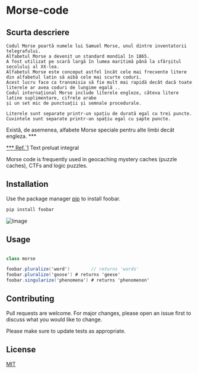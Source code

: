 # Morse-code

## Scurta descriere

    Codul Morse poartă numele lui Samuel Morse, unul dintre inventatorii telegrafului.
    Alfabetul Morse a devenit un standard mondial în 1865.
    A fost utilizat pe scară largă în lumea maritimă până la sfârșitul secolului al XX-lea.
    Alfabetul Morse este conceput astfel încât cele mai frecvente litere din alfabetul latin să aibă cele mai scurte coduri.
    Acest lucru face ca transmisia să fie mult mai rapidă decât dacă toate literele ar avea coduri de lungime egală ..
    Codul internațional Morse include literele engleze, câteva litere latine suplimentare, cifrele arabe 
    și un set mic de punctuații și semnale procedurale.

    Literele sunt separate printr-un spațiu de durată egal cu trei puncte.
    Cuvintele sunt separate printr-un spațiu egal cu șapte puncte.
    
   Există, de asemenea, alfabete Morse speciale pentru alte limbi decât engleza. ***
    
   
   [***  Ref.`1](https://www.boxentriq.com/code-breaking/morse-code/)  Text preluat integral
     

Morse code is frequently used in geocaching mystery caches (puzzle caches), CTFs and logic puzzles. 

## Installation

Use the package manager [pip](https://pip.pypa.io/en/stable/) to install foobar.

```bash
pip install foobar
```
![Image](https://www.boxentriq.com/img/morse-code/morse-code-overview.png)

## Usage

```cs

class morse

foobar.pluralize('word')        // returns 'words'
foobar.pluralize('goose') # returns 'geese'
foobar.singularize('phenomena') # returns 'phenomenon'
```

## Contributing
Pull requests are welcome. For major changes, please open an issue first to discuss what you would like to change.

Please make sure to update tests as appropriate.

## License
[MIT](https://choosealicense.com/licenses/mit/)

